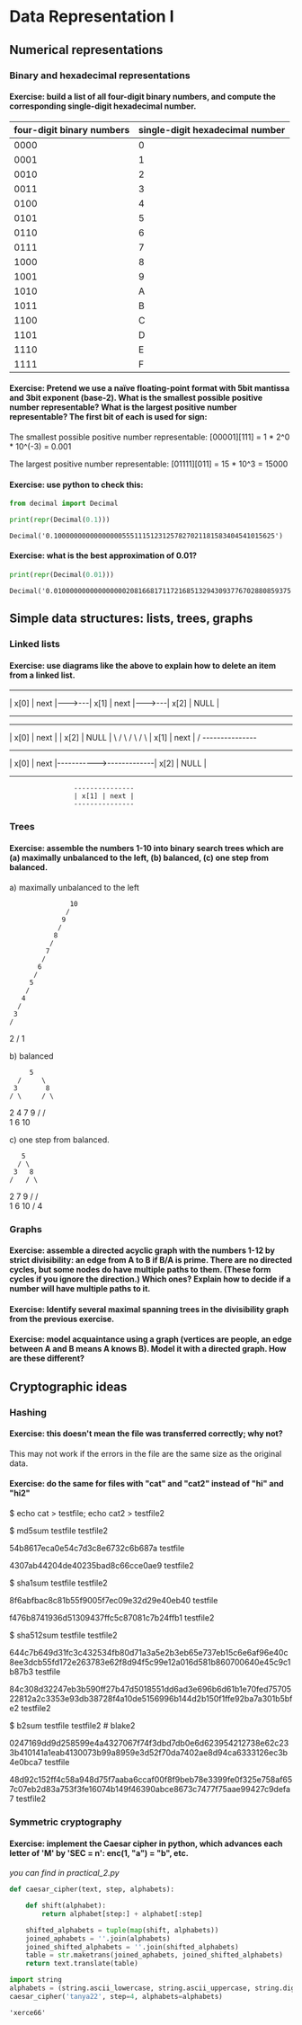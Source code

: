 # Data Representation I

## Numerical representations

### Binary and hexadecimal representations

#### Exercise: build a list of all four-digit binary numbers, and compute the corresponding single-digit hexadecimal number.

four-digit binary numbers | single-digit hexadecimal number
--------------------------|---------------------------------
0000                      |0
0001                      |1
0010                      |2
0011                      |3
0100                      |4
0101                      |5
0110                      |6
0111                      |7
1000                      |8
1001                      |9
1010                      |A
1011                      |B
1100                      |C
1101                      |D
1110                      |E
1111                      |F

#### Exercise: Pretend we use a naïve floating-point format with 5bit mantissa and 3bit exponent (base-2). What is the smallest possible positive number representable? What is the largest positive number representable? The first bit of each is used for sign:

The smallest possible positive number representable: [00001][111] = 1 \* 2^0 \* 10^(-3) = 0.001

The largest positive number representable: [01111][011] = 15 \* 10^3 = 15000

#### Exercise: use python to check this:

```python
from decimal import Decimal

print(repr(Decimal(0.1)))
```

```
Decimal('0.1000000000000000055511151231257827021181583404541015625')
```

#### Exercise: what is the best approximation of 0.01?

```python
print(repr(Decimal(0.01)))
```

```
Decimal('0.01000000000000000020816681711721685132943093776702880859375')
```

## Simple data structures: lists, trees, graphs

### Linked lists

#### Exercise: use diagrams like the above to explain how to delete an item from a linked list.

---------------       ---------------       ---------------
| x[0] | next |--->---| x[1] | next |--->---| x[2] | NULL | 
---------------       ---------------       ---------------

---------------                         ---------------
| x[0] | next |                         | x[2] | NULL | 
               \                       /
                \                     /
                 \                   /
                  \ | x[1] | next | /
                    ---------------

---------------                         ---------------
| x[0] | next |----------->-------------| x[2] | NULL | 
---------------                         ---------------
				                      
					---------------
				    | x[1] | next |
					---------------
					
### Trees

#### Exercise: assemble the numbers 1-10 into binary search trees which are (a) maximally unbalanced to the left, (b) balanced, (c) one step from balanced.

a) maximally unbalanced to the left

                   10
                  /
                 9
                /
               8
              /
             7
            /
           6
          /
         5
        /
       4
      /
     3
    /
   2
  /
 1

b) balanced

         5
      /     \
     3       8
    / \     / \
   2   4   7   9
  /       /     \
 1       6       10

c) one step from balanced.

       5
      / \
     3   8
    /   / \
   2   7   9
  /   /     \
 1   6       10
    /
   4

### Graphs

#### Exercise: assemble a directed acyclic graph with the numbers 1-12 by strict divisibility: an edge from A to B if B/A is prime. There are no directed cycles, but some nodes do have multiple paths to them. (These form cycles if you ignore the direction.) Which ones? Explain how to decide if a number will have multiple paths to it.

#### Exercise: Identify several maximal spanning trees in the divisibility graph from the previous exercise.

#### Exercise: model acquaintance using a graph (vertices are people, an edge between A and B means A knows B). Model it with a directed graph. How are these different?

## Cryptographic ideas

### Hashing

#### Exercise: this doesn't mean the file was transferred correctly; why not?

This may not work if the errors in the file are the same size as the original data.

#### Exercise: do the same for files with "cat" and "cat2" instead of "hi" and "hi2"

$ echo cat > testfile; echo cat2 > testfile2

$ md5sum testfile testfile2

54b8617eca0e54c7d3c8e6732c6b687a  testfile

4307ab44204de40235bad8c66cce0ae9  testfile2

$ sha1sum testfile testfile2

8f6abfbac8c81b55f9005f7ec09e32d29e40eb40  testfile

f476b8741936d51309437ffc5c87081c7b24ffb1  testfile2

$ sha512sum testfile testfile2

644c7b649d31fc3c432534fb80d71a3a5e2b3eb65e737eb15c6e6af96e40c8ee3dcb55fd172e263783e62f8d94f5c99e12a016d581b860700640e45c9c1b87b3  testfile

84c308d32247eb3b590ff27b47d5018551dd6ad3e696b6d61b1e70fed7570522812a2c3353e93db38728f4a10de5156996b144d2b150f1ffe92ba7a301b5bfe2  testfile2

$ b2sum testfile testfile2 # blake2

0247169dd9d258599e4a4327067f74f3dbd7db0e6d623954212738e62c233b410141a1eab4130073b99a8959e3d52f70da7402ae8d94ca6333126ec3b4e0bca7  testfile

48d92c152ff4c58a948d75f7aaba6ccaf00f8f9beb78e3399fe0f325e758af657c07eb2d83a753f3fe16074b149f46390abce8673c7477f75aae99427c9defa7  testfile2

### Symmetric cryptography

#### Exercise: implement the Caesar cipher in python, which advances each letter of 'M' by 'SEC = n': enc(1, "a") = "b", etc.

*you can find in practical_2.py*

```python
def caesar_cipher(text, step, alphabets):

    def shift(alphabet):
        return alphabet[step:] + alphabet[:step]

    shifted_alphabets = tuple(map(shift, alphabets))
    joined_aphabets = ''.join(alphabets)
    joined_shifted_alphabets = ''.join(shifted_alphabets)
    table = str.maketrans(joined_aphabets, joined_shifted_alphabets)
    return text.translate(table)
```
	
```python
import string
alphabets = (string.ascii_lowercase, string.ascii_uppercase, string.digits)
caesar_cipher('tanya22', step=4, alphabets=alphabets)
```

```
'xerce66'
```



